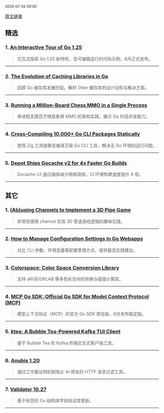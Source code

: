 <sub>2025-07-02 00:00</sub>


[原文链接](https://golangweekly.com/issues/560)


## 精选

### 1. [An Interactive Tour of Go 1.25](https://golangweekly.com/link/171237/rss)
> 交互式探索 Go 1.25 新特性，含可编辑运行的代码示例，8月正式发布。

---

### 2. [The Evolution of Caching Libraries in Go](https://golangweekly.com/link/171241/rss)
> 回顾 Go 缓存库发展历程，解析 Otter 缓存库的设计动机与解决方案。

---

### 3. [Running a Million-Board Chess MMO in a Single Process](https://golangweekly.com/link/171243/rss)
> 单进程支撑百万棋盘象棋 MMO 的架构实践，展示 Go 的高并发能力。

---

### 4. [Cross-Compiling 10,000+ Go CLI Packages Statically](https://golangweekly.com/link/171250/rss)
> 使用 Zig 工具链静态编译万级 Go CLI 工具，解决无 Go 环境的运行问题。

---

### 5. [Depot Ships Gocache v2 for 4x Faster Go Builds](https://golangweekly.com/link/171251/rss)
> Gocache v2 通过捆绑减少网络调用，CI 环境构建速度提升 4 倍。

---

## 其它

### 1. [(Ab)using Channels to Implement a 3D Pipe Game](https://golangweekly.com/link/171245/rss)
> 非常规使用 channel 实现 3D 管道游戏逻辑的趣味实践。

---

### 2. [How to Manage Configuration Settings in Go Webapps](https://golangweekly.com/link/171246/rss)
> 对比 CLI 参数、环境变量等配置管理方式，提供最佳实践建议。

---

### 3. [Colorspace: Color Space Conversion Library](https://golangweekly.com/link/171249/rss)
> 支持 sRGB/OKLAB 等多色彩空间的转换与插值计算库。

---

### 4. [MCP Go SDK: Official Go SDK for Model Context Protocol (MCP)](https://golangweekly.com/link/171252/rss)
> 模型上下文协议（MCP）的官方 Go SDK 预览版，8月发布稳定版。

---

### 5. [ktea: A Bubble Tea-Powered Kafka TUI Client](https://golangweekly.com/link/171253/rss)
> 基于 Bubble Tea 的 Kafka 终端交互式客户端工具。

---

### 6. [Anubis 1.20](https://golangweekly.com/link/171254/rss)
> 通过工作量证明机制阻止 AI 爬虫的 HTTP 请求过滤工具。

---

### 7. [Validator 10.27](https://golangweekly.com/link/171255/rss)
> 基于标签的 Go 结构体字段验证库更新。

---
    